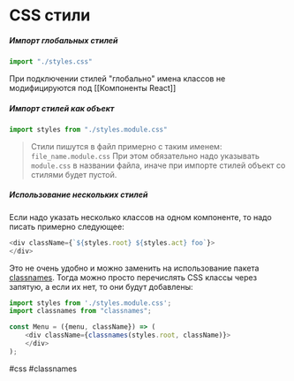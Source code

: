 # CSS стили
##### Импорт глобальных стилей
```js
import "./styles.css"
```
При подключении стилей "глобально" имена классов не модифицируются под [[Компоненты React]]


##### Импорт стилей как объект
```js
import styles from "./styles.module.css"
```

>Стили пишутся в файл примерно с таким именем: `file_name.module.css`
При этом обязательно надо указывать `module.css` в названии файла, иначе при импорте стилей объект со стилями будет пустой.

##### Использование нескольких стилей
Если надо указать несколько классов на одном компоненте, то надо писать примерно следующее:
```js
<div className={`${styles.root} ${styles.act} foo`}>
</div>
```
Это не очень удобно и можно заменить на использование пакета [classnames](https://www.npmjs.com/package/classnames). Тогда можно просто перечислять CSS классы через запятую, а если их нет, то они будут добавлены:
```js
import styles from './styles.module.css';
import classnames from "classnames";

const Menu = ({menu, className}) => (
    <div className={classnames(styles.root, className)}>
    </div>
);
```

#css #classnames